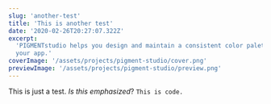 ```yaml
---
slug: 'another-test'
title: 'This is another test'
date: '2020-02-26T20:27:07.322Z'
excerpt:
  'PIGMENTstudio helps you design and maintain a consistent color palette for
  your app.'
coverImage: '/assets/projects/pigment-studio/cover.png'
previewImage: '/assets/projects/pigment-studio/preview.png'
---
```


This is just a test. _Is this emphasized_? `This is code.`
